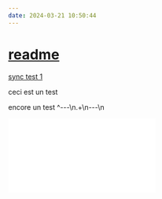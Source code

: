 ```yaml
---
date: 2024-03-21 10:50:44
---
```

# [readme](readme.md)
[sync test 1](./Folder01/InsideFolder01/sync%20test%201.md)

ceci est un test


encore un test ^---\n.+\n---\n

![canvas test](./canvas%20test.canvas.md)